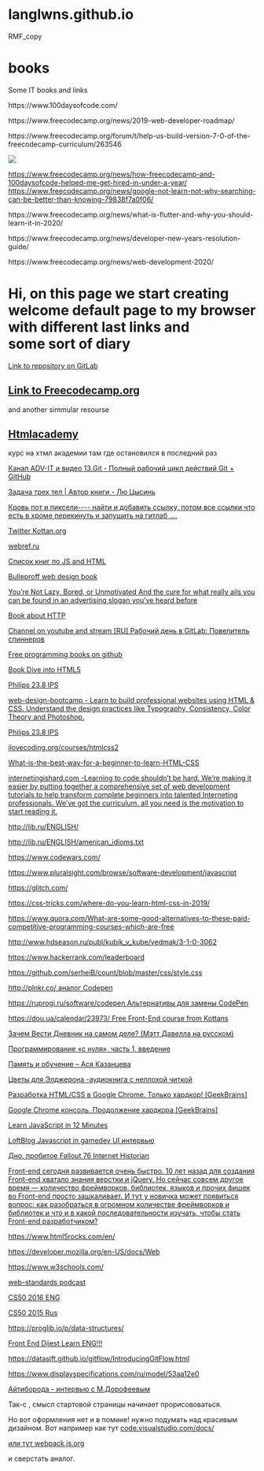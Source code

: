 # langlwns.github.io
RMF_copy
# books
Some IT books and links
<p>https://www.100daysofcode.com/</p>
<p>https://www.freecodecamp.org/news/2019-web-developer-roadmap/</p>

<p>https://www.freecodecamp.org/forum/t/help-us-build-version-7-0-of-the-freecodecamp-curriculum/263546</p>
<img src="https://www.freecodecamp.org/news/content/images/size/w2000/2019/12/desktop-cropped.jpg">





https://www.freecodecamp.org/news/how-freecodecamp-and-100daysofcode-helped-me-get-hired-in-under-a-year/
https://www.freecodecamp.org/news/google-not-learn-not-why-searching-can-be-better-than-knowing-79838f7a0f06/

<p>https://www.freecodecamp.org/news/what-is-flutter-and-why-you-should-learn-it-in-2020/</p>
<p>https://www.freecodecamp.org/news/developer-new-years-resolution-guide/</p>
<p>https://www.freecodecamp.org/news/web-development-2020/</p>







<h1> Hi, on this page we start creating welcome default page to my browser with different last links and <br> some sort of diary </h1>

 	
<p><a href="https://gitlab.com/Sthink/backup_folder "> Link to repository on GitLab  </a></p>
 		<h2>	<a href="https://learn.freecodecamp.org/"> Link to Freecodecamp.org</a> </h2>
<p> and another simmular resourse</p>
 	
<h2> <a href="https://htmlacademy.ru/courses/299/run/8"> Htmlacademy</a> </h2>
<p>курс на хтмл академии там где остановился в последний раз </p>

<p><a href="https://www.youtube.com/watch?v=m3voEkMZLvA"> Канал  ADV-IT
                                                  и видео 13.Git - Полный рабочий цикл действий Git + GitHub </a> </p>
 		

<p><a href="http://loveread.ec/read_book.php?id=68646&p=1:">  Задача трех тел | Автор книги - Лю Цысинь </a></p>
<p><a href="http://loveread.ec/read_book.php?id=76246&p=1">  Кровь пот и пиксели---- найти и добавить ссылку, потом все ссылки что есть в хроме перекинуть и запушить на гитлаб .... </a></p>

<p><a href="https://twitter.com/kottans_org">  Twitter Kottan.org </a></p>

<p><a href="https://webref.ru/course/html-basics"> webref.ru </a></p>

<p><a href="http://frontendbookshelf.ru/">   Список книг по JS and HTML     </a></p>

<p><a href="http://ptgmedia.pearsoncmg.com/images/9780321808356/samplepages/0321808355.pdf"> Bulleproff web design book </a></p>
<p><a href="https://forge.medium.com/youre-not-lazy-bored-or-unmotivated-35891b1f3376" title="article on site medium.com"> You’re Not Lazy, Bored, or Unmotivated
And the cure for what really ails you can be found in an advertising slogan you’ve heard before </a></p>

<p><a href="https://launchschool.com/books/http/read/background"> Book about HTTP </a></p>
				
<p><a href="https://www.youtube.com/watch?v=NiEYuzF2SNU"> Channel on youtube and stream [RU] Рабочий день в GitLab: Повелитель спиннеров </a></p>


<p><a href="https://github.com/EbookFoundation/free-programming-books/blob/master/free-programming-books.md#c">
			Free programming books on github </a></p>

<p><a href="http://diveinto.html5doctor.com/index.html"> Book Dive into HTML5 </a></p>

<p><a href="https://hard.rozetka.com.ua/ua/philips_246e9qdsb_00/p48922382/"> Philips 23.8 IPS </a></p>
			<p><a href="https://internstreet.in/learn/web-design-bootcamp">web-design-bootcamp - Learn to build professional websites using HTML & CSS. Understand the design practices like Typography, Consistency, Color Theory and Photoshop.</a></p>


<p><a href="https://hard.rozetka.com.ua/ua/philips_246e9qdsb_00/p48922382/"> Philips 23.8 IPS </a></p>
<p><a href="https://ilovecoding.org/courses/htmlcss2">ilovecoding.org/courses/htmlcss2</a></p>
<p><a href="https://www.quora.com/What-is-the-best-way-for-a-beginner-to-learn-HTML-CSS">What-is-the-best-way-for-a-beginner-to-learn-HTML-CSS</a></p>


<p><a href="https://internetingishard.com/">internetingishard.com -Learning to code shouldn’t be hard. We’re making it easier by putting together a comprehensive set of web development tutorials to help transform complete beginners into talented Interneting professionals. We’ve got the curriculum, all you need is the motivation to start reading it. </a></p>

<p><a href="http://lib.ru/ENGLISH/">http://lib.ru/ENGLISH/   </a></p>
<p><a href="http://lib.ru/ENGLISH/american_idioms.txt ">   http://lib.ru/ENGLISH/american_idioms.txt</a></p>
<p><a href="https://www.codewars.com/"> https://www.codewars.com/  </a></p>
<p><a href="https://www.pluralsight.com/browse/software-development/javascript"> https://www.pluralsight.com/browse/software-development/javascript  </a></p>
<p><a href="https://glitch.com/ ">https://glitch.com/   </a></p>
<p><a href="https://css-tricks.com/where-do-you-learn-html-css-in-2019/ ">https://css-tricks.com/where-do-you-learn-html-css-in-2019/   </a></p>
<p><a href="https://www.quora.com/What-are-some-good-alternatives-to-these-paid-competitive-programming-courses-which-are-free "> https://www.quora.com/What-are-some-good-alternatives-to-these-paid-competitive-programming-courses-which-are-free  </a></p>
<p><a href="http://www.hdseason.ru/publ/kubik_v_kube/vedmak/3-1-0-3062 "> http://www.hdseason.ru/publ/kubik_v_kube/vedmak/3-1-0-3062  </a></p>
<p><a href="https://www.hackerrank.com/leaderboard ">https://www.hackerrank.com/leaderboard   </a></p>
<p><a href="https://github.com/serheiB/count/blob/master/css/style.css ">https://github.com/serheiB/count/blob/master/css/style.css   </a></p>
<p><a href="http://plnkr.co/ ">http://plnkr.co/ аналог Codepen   </a></p>
<p><a href="https://ruprogi.ru/software/codepen ">  https://ruprogi.ru/software/codepen  Альтернативы для замены CodePen  </a></p>
<p><a href="https://dou.ua/calendar/23973/ ">https://dou.ua/calendar/23973/  	
Free Front-End course from Kottans   </a></p>
<p><a href="https://www.youtube.com/watch?v=qWikug07yUw "> Зачем Вести Дневник на самом деле? (Мэтт Давелла на русском)   </a></p>
<p><a href="https://www.youtube.com/watch?v=sUlHHARKLyQ&t=326s ">  Программирование «с нуля», часть 1, введение </a></p>
<p><a href="https://www.youtube.com/watch?v=3_SVHS6t_LM ">Память и обучение – Ася Казанцева   </a></p>
<p><a href="https://www.youtube.com/watch?v=q4JUyClzgYQ "> Цветы для Элджерона -аудиокнига с неплохой читкой  </a></p>
<p><a href="https://www.youtube.com/watch?v=jP2eKH0pG8Y ">Разработка HTML/CSS в Google Chrome. Только хардкор! [GeekBrains]   </a></p>
<p><a href="https://www.youtube.com/watch?v=gbWBJ4L31i0 "> Google Chrome консоль. Продолжение хардкора [GeekBrains]  </a></p>
<p><a href="https://www.youtube.com/watch?v=Ukg_U3CnJWI "> Learn JavaScript in 12 Minutes  </a></p>
<p><a href="https://www.youtube.com/watch?v=8t4FjfTIjcE ">  LoftBlog Javascript in gamedev UI интервью </a></p>
<p><a href="https://www.youtube.com/watch?v=kjyeCdd-dl8 ">   Дно, пробитое Fallout 76  
Internet Historian
 </a></p>
<p><a href="https://dou.ua/lenta/articles/senior-frontend-tips/?from=jobsrelated ">  Front-end сегодня развивается очень быстро. 10 лет назад для создания Front-end хватало знания верстки и jQuery. Но сейчас совсем другое время — количество фреймворков, библиотек, языков и прочих фишек во Front-end просто зашкаливает. И тут у новичка может появиться вопрос: как разобраться в огромном количестве фреймворков и библиотек и что и в какой последовательности изучать, чтобы стать Front-end разработчиком? </a></p>
<p><a href="https://www.html5rocks.com/en/ ">https://www.html5rocks.com/en/   </a></p>
<p><a href="https://developer.mozilla.org/en-US/docs/Web ">  https://developer.mozilla.org/en-US/docs/Web </a></p>
<p><a href="https://www.w3schools.com/ "> https://www.w3schools.com/  </a></p>
<p><a href="https://soundcloud.com/web-standards "> web-standards podcast  </a></p>
<p><a href="https://www.youtube.com/watch?v=o4SGkB_8fFs&list=PLhQjrBD2T382VRUw5ZpSxQSFrxMOdFObl ">  CS50 2016 ENG</a></p>

<p><a href="https://www.youtube.com/watch?v=Sy_wba7l1UU&list=PLawfWYMUziZqyUL5QDLVbe3j5BKWj42E5 "> CS50 2015 Rus  </a></p>
<p><a href="https://proglib.io/p/data-structures/ "> https://proglib.io/p/data-structures/   </a></p> 
<p><a href="https://habr.com/ru/users/alexzfort/posts/ ">  Front End Dijest Learn ENG!!! </a></p>
<p><a href="https://datasift.github.io/gitflow/IntroducingGitFlow.html "> https://datasift.github.io/gitflow/IntroducingGitFlow.html  </a></p>
<p><a href="https://www.displayspecifications.com/ru/model/53aa12e0 "> https://www.displayspecifications.com/ru/model/53aa12e0  </a></p>
<p><a href="https://www.youtube.com/watch?v=v0ttYrw3KjA&t=94s ">  Айтиборода - интервью с М.Дорофеевым </a></p>
<p><a href=" ">   </a></p>
<p><a href=" ">   </a></p>
<p><a href=" ">   </a></p>
<p><a href=" ">   </a></p><p>
	<a href=" ">   </a></p>
<p><a href=" ">   </a></p>




<p>Так-с , смысл стартовой страницы начинает прорисововаться. </p>

<p> Но вот оформления нет и в помине! нужно подумать над красивым дизайном. Вот например как тут
 	<a href="https://code.visualstudio.com/docs/getstarted/tips-and-tricks"> code.visualstudio.com/docs/ 
 					</p>
 		

<a href="https://webpack.js.org/">или  тут  webpack.js.org </a>
<p> и сверстать аналог.</p>

 		
	


























